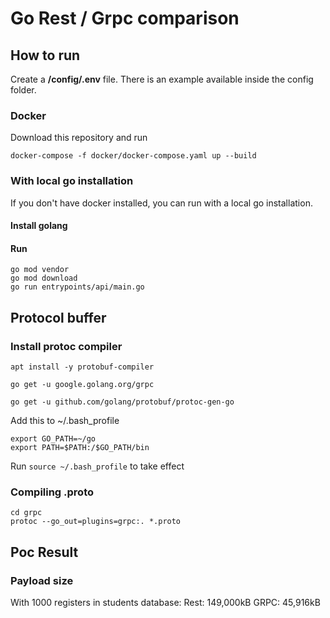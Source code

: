 # Go Rest / Grpc comparison

## How to run
Create a **/config/.env** file. There is an example available inside the config folder.

### Docker
Download this repository and run
````shell
docker-compose -f docker/docker-compose.yaml up --build
````

### With local go installation
If you don't have docker installed, you can run with a local go installation.

#### Install golang

#### Run
````shell
go mod vendor
go mod download
go run entrypoints/api/main.go
````

## Protocol buffer
### Install protoc compiler
````shell
apt install -y protobuf-compiler

go get -u google.golang.org/grpc

go get -u github.com/golang/protobuf/protoc-gen-go

````
Add this to ~/.bash_profile
```
export GO_PATH=~/go
export PATH=$PATH:/$GO_PATH/bin
```

Run ``source ~/.bash_profile`` to take effect

### Compiling .proto
````shell
cd grpc
protoc --go_out=plugins=grpc:. *.proto
````

## Poc Result
### Payload size
With 1000 registers in students database:
Rest: 149,000kB
GRPC:  45,916kB
